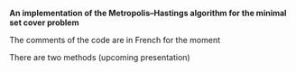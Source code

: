 **An implementation of the Metropolis–Hastings algorithm for the minimal set cover problem**

The comments of the code are in French for the moment 

There are two methods (upcoming presentation)
